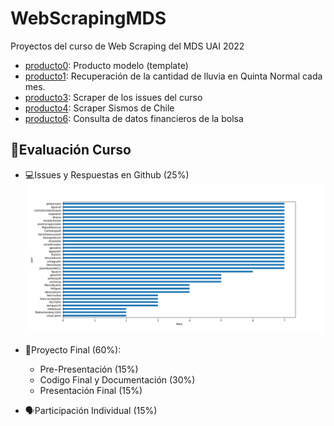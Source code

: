 # WebScrapingMDS
Proyectos del curso de Web Scraping del MDS UAI 2022

* [producto0](https://github.com/pescap/WebScrapingMDS/tree/main/producto0): Producto modelo (template)
* [producto1](https://github.com/pescap/WebScrapingMDS/tree/main/producto1): Recuperación de la cantidad de lluvia en Quinta Normal cada mes. 
* [producto3](https://github.com/pescap/WebScrapingMDS/tree/main/producto3): Scraper de los issues del curso
* [producto4](https://github.com/JoseAlexanderCL/WebScrapingMDS/tree/main/producto4): Scraper Sismos de Chile
* [producto6](https://github.com/pescap/WebScrapingMDS/tree/main/producto6): Consulta de datos financieros de la bolsa

## 📝Evaluación Curso

* 💻Issues y Respuestas en Github (25%)
![alt text](https://github.com/pescap/WebScrapingMDS/blob/main/producto3/output/issues.png)


* 🏁Proyecto Final (60%):
    * Pre-Presentación (15%)
    * Codigo Final y Documentación (30%)
    * Presentación Final (15%)

* 🗣Participación Individual (15%)


